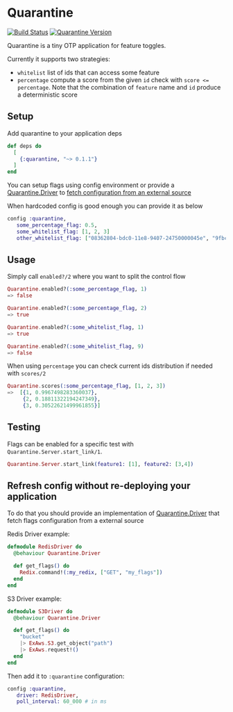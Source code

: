 # Quarantine
[![Build Status](https://travis-ci.org/leorog/quarantine.svg?branch=master)](https://travis-ci.org/leorog/quarantine)
[![Quarantine Version](https://img.shields.io/hexpm/v/quarantine.svg)](https://hex.pm/packages/quarantine)

Quarantine is a tiny OTP application for feature toggles.

Currently it supports two strategies:

* `whitelist` list of ids that can access some feature
* `percentage` compute a score from the given `id` check with `score <= percentage`. Note that the combination of `feature` name and `id` produce a deterministic score

## Setup

Add quarantine to your application deps

```elixir
def deps do
  [
    {:quarantine, "~> 0.1.1"}
  ]
end
```

You can setup flags using config environment or provide a [Quarantine.Driver](lib/quarantine/driver.ex) to [fetch configuration from an external source](https://github.com/leorog/quarantine/tree/master#refresh-config-without-re-deploying-your-application)

When hardcoded config is good enough you can provide it as below

```elixir
config :quarantine, 
   some_percentage_flag: 0.5,
   some_whitelist_flag: [1, 2, 3]
   other_whitelist_flag: ["08362804-bdc0-11e8-9407-24750000045e", "9fbc6c6e-f2dd-4f9d-8944-b81dd5a25fed"]
```

## Usage

Simply call `enabled?/2` where you want to split the control flow

```elixir
Quarantine.enabled?(:some_percentage_flag, 1)
=> false

Quarantine.enabled?(:some_percentage_flag, 2)
=> true

Quarantine.enabled?(:some_whitelist_flag, 1)
=> true

Quarantine.enabled?(:some_whitelist_flag, 9)
=> false
```

When using `percentage` you can check current ids distribution if needed with `scores/2` 

```elixir
Quarantine.scores(:some_percentage_flag, [1, 2, 3])
=>  [{1, 0.9967498283360037},
     {2, 0.18811322194247349},
     {3, 0.30522621499961855}]
```

## Testing

Flags can be enabled for a specific test with `Quarantine.Server.start_link/1`.

```elixir
Quarantine.Server.start_link(feature1: [1], feature2: [3,4])
```

## Refresh config without re-deploying your application

To do that you should provide an implementation of [Quarantine.Driver](lib/quarantine/driver.ex) that fetch flags configuration from a external source

Redis Driver example:
```elixir
defmodule RedisDriver do
  @behaviour Quarantine.Driver

  def get_flags() do
    Redix.command!(:my_redix, ["GET", "my_flags"])
  end
end
```

S3 Driver example:
```elixir
defmodule S3Driver do
  @behaviour Quarantine.Driver

  def get_flags() do
    "bucket"
    |> ExAws.S3.get_object("path")
    |> ExAws.request!()
  end
end
```

Then add it to `:quarantine` configuration:

```elixir
config :quarantine, 
   driver: RedisDriver,
   poll_interval: 60_000 # in ms
```
